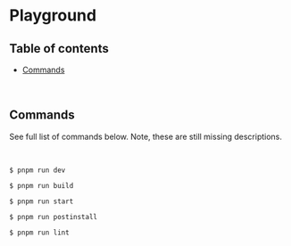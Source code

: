 # Playground <!-- omit in toc -->

## Table of contents <!-- omit in toc -->

-   [Commands](#commands)

<br />

## Commands

See full list of commands below.
Note, these are still missing descriptions.

<br />

`$ pnpm run dev`

`$ pnpm run build`

`$ pnpm run start`

`$ pnpm run postinstall`

`$ pnpm run lint`
